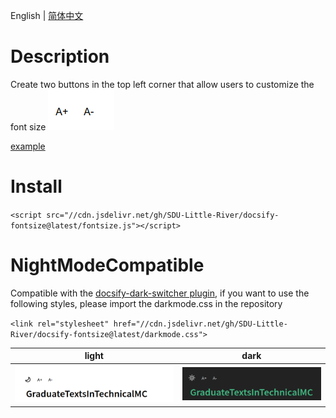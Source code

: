 English | [简体中文](./readme_cn.md)
# Description
Create two buttons in the top left corner that allow users to customize the font size
![img.png](img.png)

[example](https://techmc.wiki/#/)

# Install
`<script src="//cdn.jsdelivr.net/gh/SDU-Little-River/docsify-fontsize@latest/fontsize.js"></script>`

# NightModeCompatible
Compatible with the [docsify-dark-switcher plugin](https://github.com/LIGMATV/docsify-dark-switcher), if you want to use the following styles, please import the darkmode.css in the repository

`<link rel="stylesheet" href="//cdn.jsdelivr.net/gh/SDU-Little-River/docsify-fontsize@latest/darkmode.css">`

| light                   | dark                    |
|-------------------------|-------------------------|
| ![img_2.png](img_2.png) | ![img_1.png](img_1.png) |